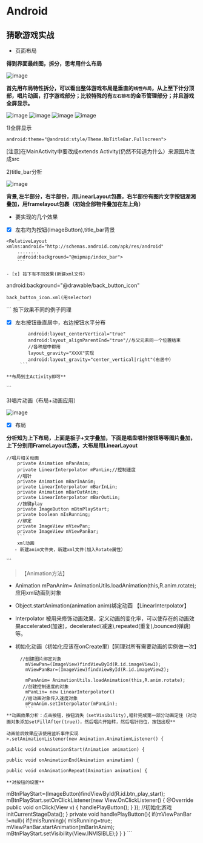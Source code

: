 # Android

## 猜歌游戏实战

- 页面布局

**得到界面最终图，拆分，思考用什么布局**

![image](https://github.com/konL/Android/blob/master/screenshot/1.png)

**首先用布局特性拆分，可以看出整体游戏布局是垂直的`线性布局`，从上至下计分顶部，唱片动画，打字游戏部分；比较特殊的有`左右排布`的金币管理部分；并且游戏全屏显示。**

![image](https://github.com/konL/Android/blob/master/screenshot/2.png)
![image](https://github.com/konL/Android/blob/master/screenshot/3.png)
![image](https://github.com/konL/Android/blob/master/screenshot/4.png)
![image](https://github.com/konL/Android/blob/master/screenshot/5.png)

1)全屏显示
```
android:theme="@android:style/Theme.NoTitleBar.Fullscreen">
```
[注意]在MainActivity中要改成extends Activity(仍然不知道为什么）来源图片改成src

2)title_bar分析

![image](https://github.com/konL/Android/blob/master/screenshot/2.png)

**背景,左半部分，右半部份，用LinearLayout包裹，右半部份有图片文字按钮湖湘叠加，用framelayout包裹（初始全部物件叠加在左上角）**

- 要实现的几个效果

- [x] 左右均为按钮(ImageButton),title_bar背景
```
<RelativeLayout xmlns:android="http://schemas.android.com/apk/res/android"
    ........
    android:background="@mipmap/index_bar">
    ```

- [x] 按下有不同效果(新建xml文件）
```
android:background="@drawable/back_button_icon"
```
back_button_icon.xml(用selector）
```
<?xml version="1.0" encoding="utf-8"?>
<selector xmlns:android="http://schemas.android.com/apk/res/android">
    <item android:state_pressed="true" android:drawable="@mipmap/all_back_sel"/>
    <item android:drawable="@mipmap/all_back" />
</selector>
```
按下效果不同的例子同理

- [x] 左右按钮垂直居中，右边按钮水平分布
```
        android:layout_centerVertical="true"
        android:layout_alignParentEnd="true"//与父元素同一个位置结束
        //各种居中都用
        layout_gravity="XXXX"实现
        android:layout_gravity="center_vertical|right"(右居中）
     ```
     
**布局到主Activity即可**
```
<include layout="@layout/top_bar"/>
```

3)唱片动画（布局+动画应用）

![image](https://github.com/konL/Android/blob/master/screenshot/3.png)

- [x] 布局

**分析知为上下布局，上面是板子+文字叠加，下面是唱盘唱针按钮等等图片叠加，上下分别用FrameLayout包裹，大布局用LinearLayout**

```
//唱片相关动画
    private Animation mPanAnim;
    private LinearInterpolator mPanLin;//控制速度
    //唱针
    private Animation mBarInAnim;
    private LinearInterpolator mBarInLin;
    private Animation mBarOutAnim;
    private LinearInterpolator mBarOutLin;
    //按键play
    private ImageButton mBtnPlayStart;
    private boolean mIsRunning;
    //绑定
    private ImageView mViewPan;
    private ImageView mViewPanBar;
    ```
    xml动画
   - 新建anim文件夹，新建xml文件(加入Rotate属性）
   ```
   <?xmlns version="1.0" encoding="utf-8" ?>
<set xmlns:android="http://schemas.android.com/apk/res/android">
    <rotate
        android:duration="2400"
        android:fromDegrees="0"
        android:pivotX="50%"
        android:pivotY="50%"
        android:repeatCount="3"
        android:toDegrees="359"/>
</set>
```
 
 >【Animation方法】
 -  Animation mPanAnim= AnimationUtils.loadAnimation(this,R.anim.rotate);应用xml动画到对象
 - Object.startAnimation(animation anim)绑定动画
 【LinearInterpolator】
 - Interpolator 被用来修饰动画效果，定义动画的变化率，可以使存在的动画效果accelerated(加速)，decelerated(减速),repeated(重复),bounced(弹跳)等。
 
 - 初始化动画（初始化应该在onCreate里)【同理对所有需要动画的实例做一次】
 ```
      //创建图片绑定对象
        mViewPan=(ImageView)findViewById(R.id.imageView1);
        mViewPanBar=(ImageView)findViewById(R.id.imageView2);
        
        mPanAnim= AnimationUtils.loadAnimation(this,R.anim.rotate);
       //创建控制速度的对象
        mPanLin= new LinearInterpolator() 
       //给动画对象传入速度对象
        mPanAnim.setInterpolator(mPanLin);
        ```
**动画效果分析：点击按钮，按钮消失（setVisibility),唱针完成第一部分动画定住（对动画对象添加setFillAfter(true)），然后唱片开始转，然后唱针归位，按钮出现**

动画前后效果应该使用监听事件实现
>.setAnimationListener(new Animation.AnimationListener() {

public void onAnimationStart(Animation animation) {

public void onAnimationEnd(Animation animation) {
             
public void onAnimationRepeat(Animation animation) {

**对按钮的设置**
```
 mBtnPlayStart=(ImageButton)findViewById(R.id.btn_play_start);
        mBtnPlayStart.setOnClickListener(new View.OnClickListener() {
            @Override
            public void onClick(View v) {
                handlePlayButton();
            }
        });
        //初始化游戏
        initCurrentStageData();
    }
    private void handlePlayButton(){
        if(mViewPanBar !=null){
        if(!mIsRunning){
            mIsRunning=true;
        mViewPanBar.startAnimation(mBarInAnim);
        mBtnPlayStart.setVisibility(View.INVISIBLE);}
    }
    }
    ```
          

